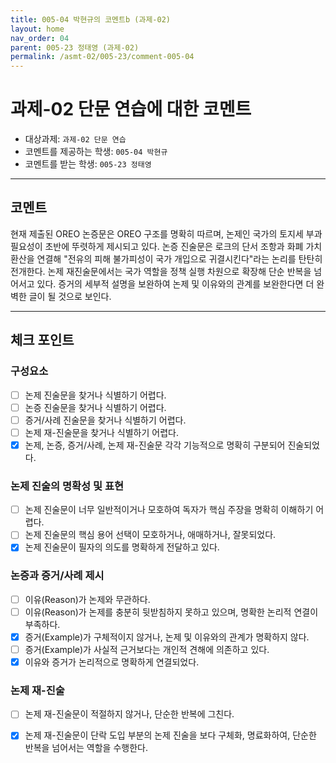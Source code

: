 ```yaml
---
title: 005-04 박현규의 코멘트b (과제-02) 
layout: home
nav_order: 04
parent: 005-23 정태영 (과제-02)
permalink: /asmt-02/005-23/comment-005-04
---
```


# 과제-02 단문 연습에 대한 코멘트

- 대상과제: `과제-02 단문 연습`
- 코멘트를 제공하는 학생: `005-04 박현규` 
- 코멘트를 받는 학생: `005-23 정태영` 

---

## 코멘트

현재 제출된 OREO 논증문은 OREO 구조를 명확히 따르며, 논제인 국가의 토지세 부과 필요성이 초반에 뚜렷하게 제시되고 있다. 논증 진술문은 로크의 단서 조항과 화폐 가치 환산을 연결해 "전유의 피해 불가피성이 국가 개입으로 귀결시킨다"라는 논리를 탄탄히 전개한다. 논제 재진술문에서는 국가 역할을 정책 실행 차원으로 확장해 단순 반복을 넘어서고 있다. 증거의 세부적 설명을 보완하여 논제 및 이유와의 관계를 보완한다면 더 완벽한 글이 될 것으로 보인다.

---

## 체크 포인트

### **구성요소**
- [ ] 논제 진술문을 찾거나 식별하기 어렵다.
- [ ] 논증 진술문을 찾거나 식별하기 어렵다.
- [ ] 증거/사례 진술문을 찾거나 식별하기 어렵다.
- [ ] 논제 재-진술문을 찾거나 식별하기 어렵다.
- [x] 논제, 논증, 증거/사례, 논제 재-진술문 각각 기능적으로 명확히 구분되어 진술되었다.

### **논제 진술의 명확성 및 표현**  
- [ ] 논제 진술문이 너무 일반적이거나 모호하여 독자가 핵심 주장을 명확히 이해하기 어렵다.  
- [ ] 논제 진술문의 핵심 용어 선택이 모호하거나, 애매하거나, 잘못되었다.  
- [x] 논제 진술문이 필자의 의도를 명확하게 전달하고 있다.  

### **논증과 증거/사례 제시**  
- [ ] 이유(Reason)가 논제와 무관하다.
- [ ] 이유(Reason)가 논제를 충분히 뒷받침하지 못하고 있으며, 명확한 논리적 연결이 부족하다.  
- [x] 증거(Example)가 구체적이지 않거나, 논제 및 이유와의 관계가 명확하지 않다. 
- [ ] 증거(Example)가 사실적 근거보다는 개인적 견해에 의존하고 있다.  
- [x] 이유와 증거가 논리적으로 명확하게 연결되었다.  

### **논제 재-진술**  
- [ ] 논제 재-진술문이 적절하지 않거나, 단순한 반복에 그친다.   
- [x] 논제 재-진술문이 단락 도입 부분의 논제 진술을 보다 구체화, 명료화하여, 단순한 반복을 넘어서는 역할을 수행한다.  


